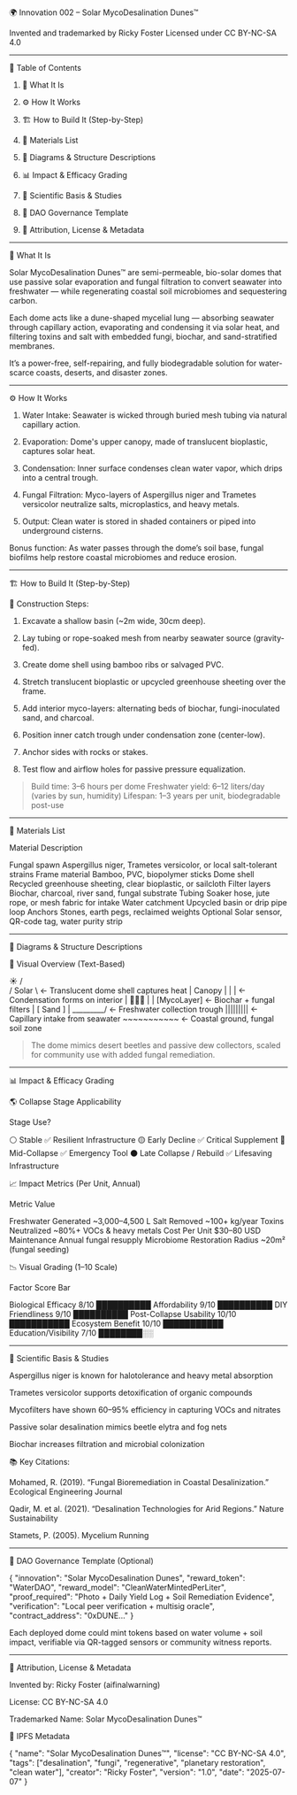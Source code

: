 🌍 Innovation 002 – Solar MycoDesalination Dunes™

Invented and trademarked by Ricky Foster
Licensed under CC BY-NC-SA 4.0


---

📑 Table of Contents

1. 🧠 What It Is


2. ⚙️ How It Works


3. 🏗️ How to Build It (Step-by-Step)


4. 🧰 Materials List


5. 📐 Diagrams & Structure Descriptions


6. 📊 Impact & Efficacy Grading


7. 🔬 Scientific Basis & Studies


8. 🧬 DAO Governance Template


9. 📜 Attribution, License & Metadata




---

🧠 What It Is

Solar MycoDesalination Dunes™ are semi-permeable, bio-solar domes that use passive solar evaporation and fungal filtration to convert seawater into freshwater — while regenerating coastal soil microbiomes and sequestering carbon.

Each dome acts like a dune-shaped mycelial lung — absorbing seawater through capillary action, evaporating and condensing it via solar heat, and filtering toxins and salt with embedded fungi, biochar, and sand-stratified membranes.

It’s a power-free, self-repairing, and fully biodegradable solution for water-scarce coasts, deserts, and disaster zones.


---

⚙️ How It Works

1. Water Intake: Seawater is wicked through buried mesh tubing via natural capillary action.


2. Evaporation: Dome's upper canopy, made of translucent bioplastic, captures solar heat.


3. Condensation: Inner surface condenses clean water vapor, which drips into a central trough.


4. Fungal Filtration: Myco-layers of Aspergillus niger and Trametes versicolor neutralize salts, microplastics, and heavy metals.


5. Output: Clean water is stored in shaded containers or piped into underground cisterns.



Bonus function: As water passes through the dome’s soil base, fungal biofilms help restore coastal microbiomes and reduce erosion.


---

🏗️ How to Build It (Step-by-Step)

🔧 Construction Steps:

1. Excavate a shallow basin (~2m wide, 30cm deep).


2. Lay tubing or rope-soaked mesh from nearby seawater source (gravity-fed).


3. Create dome shell using bamboo ribs or salvaged PVC.


4. Stretch translucent bioplastic or upcycled greenhouse sheeting over the frame.


5. Add interior myco-layers: alternating beds of biochar, fungi-inoculated sand, and charcoal.


6. Position inner catch trough under condensation zone (center-low).


7. Anchor sides with rocks or stakes.


8. Test flow and airflow holes for passive pressure equalization.



> Build time: 3–6 hours per dome
Freshwater yield: 6–12 liters/day (varies by sun, humidity)
Lifespan: 1–3 years per unit, biodegradable post-use




---

🧰 Materials List

Material	Description

Fungal spawn	Aspergillus niger, Trametes versicolor, or local salt-tolerant strains
Frame material	Bamboo, PVC, biopolymer sticks
Dome shell	Recycled greenhouse sheeting, clear bioplastic, or sailcloth
Filter layers	Biochar, charcoal, river sand, fungal substrate
Tubing	Soaker hose, jute rope, or mesh fabric for intake
Water catchment	Upcycled basin or drip pipe loop
Anchors	Stones, earth pegs, reclaimed weights
Optional	Solar sensor, QR-code tag, water purity strip



---

📐 Diagrams & Structure Descriptions

🌅 Visual Overview (Text-Based)

☀️
        /     \
     /  Solar   \     ← Translucent dome shell captures heat
    |  Canopy   |
    |           | ← Condensation forms on interior
    |   🔽🔽🔽   |
    |  [MycoLayer] ← Biochar + fungal filters
    |  [ Sand   ] |
     \_________/ ← Freshwater collection trough
      |||||||||  ← Capillary intake from seawater
     ~~~~~~~~~~~ ← Coastal ground, fungal soil zone

> The dome mimics desert beetles and passive dew collectors, scaled for community use with added fungal remediation.




---

📊 Impact & Efficacy Grading

🌎 Collapse Stage Applicability

Stage	Use?

⚪ Stable	✅ Resilient Infrastructure
🟡 Early Decline	✅ Critical Supplement
🔴 Mid-Collapse	✅ Emergency Tool
⚫ Late Collapse / Rebuild	✅ Lifesaving Infrastructure


📈 Impact Metrics (Per Unit, Annual)

Metric	Value

Freshwater Generated	~3,000–4,500 L
Salt Removed	~100+ kg/year
Toxins Neutralized	~80%+ VOCs & heavy metals
Cost Per Unit	$30–80 USD
Maintenance	Annual fungal resupply
Microbiome Restoration Radius	~20m² (fungal seeding)


📉 Visual Grading (1–10 Scale)

Factor	Score	Bar

Biological Efficacy	8/10	██████████
Affordability	9/10	██████████
DIY Friendliness	9/10	██████████
Post-Collapse Usability	10/10	███████████
Ecosystem Benefit	10/10	███████████
Education/Visibility	7/10	████████░░



---

🔬 Scientific Basis & Studies

Aspergillus niger is known for halotolerance and heavy metal absorption

Trametes versicolor supports detoxification of organic compounds

Mycofilters have shown 60–95% efficiency in capturing VOCs and nitrates

Passive solar desalination mimics beetle elytra and fog nets

Biochar increases filtration and microbial colonization


📚 Key Citations:

Mohamed, R. (2019). “Fungal Bioremediation in Coastal Desalinization.” Ecological Engineering Journal

Qadir, M. et al. (2021). “Desalination Technologies for Arid Regions.” Nature Sustainability

Stamets, P. (2005). Mycelium Running



---

🧬 DAO Governance Template (Optional)

{
  "innovation": "Solar MycoDesalination Dunes",
  "reward_token": "WaterDAO",
  "reward_model": "CleanWaterMintedPerLiter",
  "proof_required": "Photo + Daily Yield Log + Soil Remediation Evidence",
  "verification": "Local peer verification + multisig oracle",
  "contract_address": "0xDUNE..."
}

Each deployed dome could mint tokens based on water volume + soil impact, verifiable via QR-tagged sensors or community witness reports.


---

📜 Attribution, License & Metadata

Invented by: Ricky Foster (aifinalwarning)

License: CC BY-NC-SA 4.0

Trademarked Name: Solar MycoDesalination Dunes™


🧾 IPFS Metadata

{
  "name": "Solar MycoDesalination Dunes™",
  "license": "CC BY-NC-SA 4.0",
  "tags": ["desalination", "fungi", "regenerative", "planetary restoration", "clean water"],
  "creator": "Ricky Foster",
  "version": "1.0",
  "date": "2025-07-07"
}


